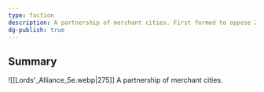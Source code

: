 ```yaml
---
type: faction
description: A partnership of merchant cities. First formed to oppose Zhentarim.
dg-publish: true
---
```

## Summary
![[Lords'_Alliance_5e.webp|275]]
A partnership of merchant cities.